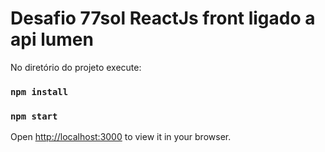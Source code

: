 # Desafio 77sol ReactJs front ligado a api lumen

No diretório do projeto execute:

### `npm install`

### `npm start`

Open [http://localhost:3000](http://localhost:3000) to view it in your browser.
